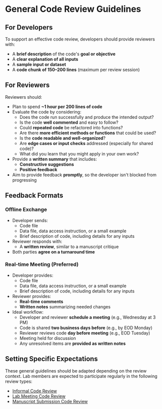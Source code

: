 # General Code Review Guidelines

## For Developers

To support an effective code review, developers should provide reviewers with:

- A **brief description** of the code's **goal or objective**
- A **clear explanation of all inputs**
- A **sample input or dataset**
- A **code chunk of 150–200 lines** (maximum per review session)

## For Reviewers

Reviewers should:

- Plan to spend **~1 hour per 200 lines of code**
- Evaluate the code by considering:
    - Does the code run successfully and produce the intended output?
    - Is the code **well commented** and easy to follow?
    - Could **repeated code** be refactored into functions?
    - Are there **more efficient methods or functions** that could be used?
    - Is the **code readable and well-organized**?
    - Are **edge cases or input checks** addressed (especially for shared code)?
    - What did you learn that you might apply in your own work?
- Provide a **written summary** that includes:
    - **Constructive suggestions**
    - **Positive feedback**
- Aim to provide feedback **promptly**, so the developer isn't blocked from progressing

## Feedback Formats

### Offline Exchange

- Developer sends:
    - Code file
    - Data file, data access instruction, or a small example
    - Brief description of code, including details for any inputs
- Reviewer responds with:
    - A **written review**, similar to a manuscript critique
- Both parties **agree on a turnaround time**

### Real-time Meeting (Preferred)

- Developer provides:
    - Code file
    - Data file, data access instruction, or a small example
    - Brief description of code, including details for any inputs
- Reviewer provides:
    - **Real-time comments**
    - **Written notes** summarizing needed changes
- Ideal workflow:
    - Developer and reviewer **schedule a meeting** (e.g., Wednesday at 3 PM)
    - Code is shared **two business days before** (e.g., by EOD Monday)
    - Reviewer reviews code **day before meeting** (e.g., EOD Tuesday)
    - Meeting held for discussion
    - Any unresolved items are **provided as written notes**

## Setting Specific Expectations

These general guidelines should be adapted depending on the review context. Lab 
members are expected to participate regularly in the following review types:

- [Informal Code Review](informal_code_review.md)
- [Lab Meeting Code Review](lab_meeting_code_review.md)
- [Manuscript Submission Code Review](manuscript_code_review.md)
